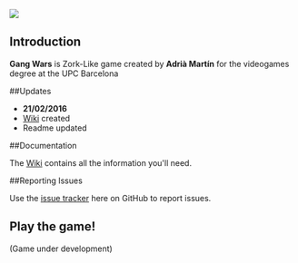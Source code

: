 ![](http://i66.tinypic.com/jgie6s.png)

## Introduction

**Gang Wars** is Zork-Like game created by **Adrià Martín** for the videogames degree at the UPC Barcelona 

##Updates

* **21/02/2016** 
 * [Wiki](https://github.com/TinoTano/Gang_Wars/wiki) created
 * Readme updated

##Documentation

The [Wiki](https://github.com/TinoTano/Gang_Wars/wiki) contains all the information you'll need.

##Reporting Issues

Use the [issue tracker](https://github.com/TinoTano/Gang_Wars/issues) here on GitHub to report issues.

## Play the game!

(Game under development)

